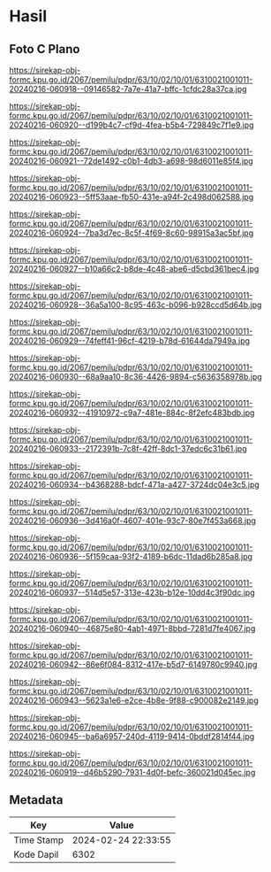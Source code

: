 # Hasil

## Foto C Plano

https://sirekap-obj-formc.kpu.go.id/2067/pemilu/pdpr/63/10/02/10/01/6310021001011-20240216-060918--09146582-7a7e-41a7-bffc-1cfdc28a37ca.jpg

https://sirekap-obj-formc.kpu.go.id/2067/pemilu/pdpr/63/10/02/10/01/6310021001011-20240216-060920--d199b4c7-cf9d-4fea-b5b4-729849c7f1e9.jpg

https://sirekap-obj-formc.kpu.go.id/2067/pemilu/pdpr/63/10/02/10/01/6310021001011-20240216-060921--72de1492-c0b1-4db3-a698-98d6011e85f4.jpg

https://sirekap-obj-formc.kpu.go.id/2067/pemilu/pdpr/63/10/02/10/01/6310021001011-20240216-060923--5ff53aae-fb50-431e-a94f-2c498d062588.jpg

https://sirekap-obj-formc.kpu.go.id/2067/pemilu/pdpr/63/10/02/10/01/6310021001011-20240216-060924--7ba3d7ec-8c5f-4f69-8c60-98915a3ac5bf.jpg

https://sirekap-obj-formc.kpu.go.id/2067/pemilu/pdpr/63/10/02/10/01/6310021001011-20240216-060927--b10a66c2-b8de-4c48-abe6-d5cbd361bec4.jpg

https://sirekap-obj-formc.kpu.go.id/2067/pemilu/pdpr/63/10/02/10/01/6310021001011-20240216-060928--36a5a100-8c95-463c-b096-b928ccd5d64b.jpg

https://sirekap-obj-formc.kpu.go.id/2067/pemilu/pdpr/63/10/02/10/01/6310021001011-20240216-060929--74feff41-96cf-4219-b78d-61644da7949a.jpg

https://sirekap-obj-formc.kpu.go.id/2067/pemilu/pdpr/63/10/02/10/01/6310021001011-20240216-060930--68a9aa10-8c36-4426-9894-c5636358978b.jpg

https://sirekap-obj-formc.kpu.go.id/2067/pemilu/pdpr/63/10/02/10/01/6310021001011-20240216-060932--41910972-c9a7-481e-884c-8f2efc483bdb.jpg

https://sirekap-obj-formc.kpu.go.id/2067/pemilu/pdpr/63/10/02/10/01/6310021001011-20240216-060933--2172391b-7c8f-42ff-8dc1-37edc6c31b61.jpg

https://sirekap-obj-formc.kpu.go.id/2067/pemilu/pdpr/63/10/02/10/01/6310021001011-20240216-060934--b4368288-bdcf-471a-a427-3724dc04e3c5.jpg

https://sirekap-obj-formc.kpu.go.id/2067/pemilu/pdpr/63/10/02/10/01/6310021001011-20240216-060936--3d416a0f-4607-401e-93c7-80e7f453a668.jpg

https://sirekap-obj-formc.kpu.go.id/2067/pemilu/pdpr/63/10/02/10/01/6310021001011-20240216-060936--5f159caa-93f2-4189-b6dc-11dad6b285a8.jpg

https://sirekap-obj-formc.kpu.go.id/2067/pemilu/pdpr/63/10/02/10/01/6310021001011-20240216-060937--514d5e57-313e-423b-b12e-10dd4c3f90dc.jpg

https://sirekap-obj-formc.kpu.go.id/2067/pemilu/pdpr/63/10/02/10/01/6310021001011-20240216-060940--46875e80-4ab1-4971-8bbd-7281d7fe4067.jpg

https://sirekap-obj-formc.kpu.go.id/2067/pemilu/pdpr/63/10/02/10/01/6310021001011-20240216-060942--86e6f084-8312-417e-b5d7-6149780c9940.jpg

https://sirekap-obj-formc.kpu.go.id/2067/pemilu/pdpr/63/10/02/10/01/6310021001011-20240216-060943--5623a1e6-e2ce-4b8e-9f88-c900082e2149.jpg

https://sirekap-obj-formc.kpu.go.id/2067/pemilu/pdpr/63/10/02/10/01/6310021001011-20240216-060945--ba6a6957-240d-4119-9414-0bddf2814f44.jpg

https://sirekap-obj-formc.kpu.go.id/2067/pemilu/pdpr/63/10/02/10/01/6310021001011-20240216-060919--d46b5290-7931-4d0f-befc-360021d045ec.jpg


## Metadata

| Key        | Value               |
| ---------- | ------------------- |
| Time Stamp | 2024-02-24 22:33:55 |
| Kode Dapil | 6302                |



